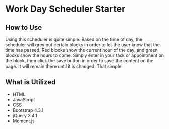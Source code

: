 # Work Day Scheduler Starter

## How to Use

Using this scheduler is quite simple. Based on the time of day, the scheduler will grey out certain blocks in order to let the user know that the time has passed. Red blocks show the current hour of the day, and green blocks show the hours to come. Simply enter in your task or appointment on the block, then click the save button in order to save the content on the page. It will remain there until it is changed. That simple!

## What is Utilized

- HTML
- JavaScript
- CSS
- Bootstrap 4.3.1
- jQuery 3.4.1
- Moment.js

